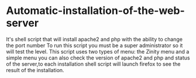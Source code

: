 # Automatic-installation-of-the-web-server
  It's shell script that will install apache2 and php with the ability to change the port number
  To run this script you must be a super administrator so it will test the level.
  This script uses two types of menu: the Zinity menu and a simple menu you can also check the version of apache2 and php and status of the server,to each installation shell script will launch firefox to see the result of the installation.

